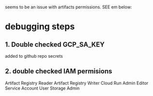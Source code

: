 seems to be an issue with artifacts permissions. SEE em below:

# debugging steps

## 1. Double checked GCP_SA_KEY

added to github repo secrets

## 2. double checked IAM permisions

Artifact Registry Reader
Artifact Registry Writer
Cloud Run Admin
Editor
Service Account User
Storage Admin